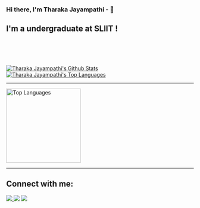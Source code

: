 ### Hi there, I'm Tharaka Jayampathi -  👋

## I'm a undergraduate at SLIIT !

<!--
**TharakaJayampathi/TharakaJayampathi** is a ✨ _special_ ✨ repository because its `README.md` (this file) appears on your GitHub profile.

Here are some ideas to get you started:

- 🔭 I’m currently working on ...
- 🌱 I’m currently learning ...
- 👯 I’m looking to collaborate on ...
- 🤔 I’m looking for help with ...
- 💬 Ask me about ...
- 📫 How to reach me: ...
- 😄 Pronouns: ...
- ⚡ Fun fact: ...
-->

<br>


<br>
<br>

<!-- <p align="left">
  <img align="center" src="https://github-readme-stats.vercel.app/api/top-langs/?username=TharakaJayampathi&theme=radical&hide_langs_below=1&layout=compact" />
  <br>
<br>
  <img align="center" src="https://github-readme-stats.vercel.app/api?username=TharakaJayampathi&show_icons=true&theme=radical&line_height=21" alt="Tharaka Jayampathi's github stats"/>
</p> -->

<br/>
    <a href="https://github.com/TharakaJayampathi/github-readme-stats"><img alt="Tharaka Jayampathi's Github Stats" src="https://github-readme-stats.vercel.app/api?username=TharakaJayampathi&show_icons=true&count_private=true&theme=react&hide_border=true&bg_color=0D1117" /></a>
  <a href="https://github.com/TharakaJayampathi/github-readme-stats"><img alt="Tharaka Jayampathi's Top Languages" src="https://github-readme-stats.vercel.app/api/top-langs/?username=TharakaJayampathi&langs_count=8&count_private=true&layout=compact&theme=react&hide_border=true&bg_color=0D1117" /></a>
  <br/>
  
  
<hr/>
<div align='left'>
  <a href='#'>
    <img alt='Top Languages'
         src='https://github-readme-stats.vercel.app/api/top-langs/?username=TharakaJayampathi&langs_count=10&layout=compact&theme=react&hide_border=true&bg_color=0D1117&title_color=F0DB4F&icon_color=F0DB4F'
         height='200'/>
  </a>
</div>
<hr/>






## Connect with me:
<p align="left">

<a href = "mailto:tharakajayampathikaranahaluge@gmail.com"><img src="https://img.icons8.com/fluent/48/000000/mail.png"/>
<a href = "https://www.linkedin.com/in/tharaka-jayampathi-b10275229/"><img src="https://img.icons8.com/fluent/48/000000/linkedin.png"/></a>
<a href = "https://www.instagram.com/tharaka_jayampathi/"><img src="https://img.icons8.com/fluent/48/000000/instagram-new.png"/></a>
<!-- <a href = "https://www.youtube.com/channel/UC-NXT1lYAOPa3lrgWXqvuHA"><img src="https://img.icons8.com/color/48/000000/youtube-play.png"/></a> -->

</p>

